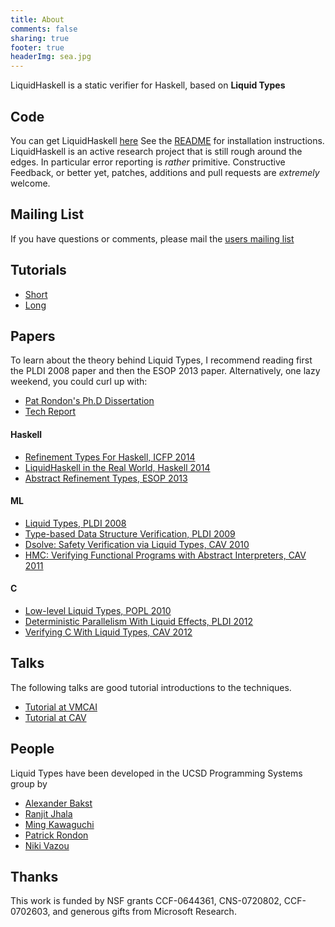 ```yaml
---
title: About
comments: false
sharing: true
footer: true
headerImg: sea.jpg
---
```


LiquidHaskell is a static verifier for Haskell, based on **Liquid Types**

Code
----

You can get LiquidHaskell [here](http://github.com/ucsd-progsys/liquidhaskell)
See the [README](https://github.com/ucsd-progsys/liquidhaskell/blob/master/README.md)
for installation instructions. LiquidHaskell is an active research project that
is still rough around the edges. In particular error reporting is *rather*
primitive. Constructive Feedback, or better yet, patches, additions and pull
requests  are *extremely* welcome.

Mailing List
------------

If you have questions or comments, please mail the [users mailing list](https://groups.google.com/forum/#!forum/liquidhaskell)

Tutorials
---------

* [Short](https://github.com/ucsd-progsys/lh-workshop)
* [Long](http://ucsd-progsys.github.io/liquidhaskell-tutorial/)

Papers
------

To learn about the theory behind Liquid Types, I recommend reading first the
PLDI 2008 paper and then the ESOP 2013 paper. Alternatively, one lazy weekend,
you could curl up with:

+ [Pat Rondon's Ph.D Dissertation](http://goto.ucsd.edu/~pmr/papers/rondon-liquid-types.pdf)
+ [Tech Report](http://goto.ucsd.edu/~rjhala/liquid/liquid_types_techrep.pdf)

#### Haskell

- [Refinement Types For Haskell, ICFP 2014](http://goto.ucsd.edu/~rjhala/papers/refinement_types_for_haskell.pdf)
- [LiquidHaskell in the Real World, Haskell 2014](http://goto.ucsd.edu/~rjhala/papers/real_world_liquid.pdf)
- [Abstract Refinement Types, ESOP 2013](http://goto.ucsd.edu/~rjhala/papers/abstract_refinement_types.pdf)


#### ML

- [Liquid Types, PLDI 2008](http://goto.ucsd.edu/~rjhala/liquid/liquid_types.pdf)
- [Type-based Data Structure Verification, PLDI 2009](http://goto.ucsd.edu/~rjhala/papers/type-based_data_structure_verification.pdf)
- [Dsolve: Safety Verification via Liquid Types, CAV 2010](http://goto.ucsd.edu/~rjhala/papers/safety_verification_with_liquid_types.pdf)
- [HMC: Verifying Functional Programs with Abstract Interpreters, CAV 2011](http://goto.ucsd.edu/~rjhala/papers/hmc.pdf)

#### C

- [Low-level Liquid Types, POPL 2010](http://goto.ucsd.edu/~rjhala/liquid/low_level_liquid_types.pdf)
- [Deterministic Parallelism With Liquid Effects, PLDI 2012](http://goto.ucsd.edu/~rjhala/papers/deterministic_parallelism_via_liquid_effects.pdf)
- [Verifying C With Liquid Types, CAV 2012](http://goto.ucsd.edu/~rjhala/papers/csolve_verifying_c_with_liquid_types.pdf)


Talks
-----

The following talks are good tutorial introductions to the techniques.

- [Tutorial at VMCAI](http://goto.ucsd.edu/~rjhala/talks/liquid_types_VMCAI.pptx)
- [Tutorial at CAV](http://goto.ucsd.edu/~rjhala/talks/liquid_types_CAV2011.pptx)

People
------

Liquid Types have been developed in the UCSD Programming Systems group by

- [Alexander Bakst](http://cseweb.ucsd.edu/~abakst)
- [Ranjit Jhala](http://cseweb.ucsd.edu/~rjhala)
- [Ming Kawaguchi](http://cseweb.ucsd.edu/~mwookawa)
- [Patrick Rondon](http://cseweb.ucsd.edu/~prondon)
- [Niki Vazou](http://cseweb.ucsd.edu/~nvazou)

Thanks
------

This work is funded by NSF grants CCF-0644361, CNS-0720802, CCF-0702603, and generous gifts from Microsoft Research.
